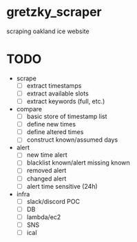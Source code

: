 # gretzky_scraper
scraping oakland ice website


# TODO

 - scrape
	 - [ ]  extract timestamps
	 - [ ] extract available slots
	 - [ ] extract keywords (full, etc.)
 - compare
	 - [ ] basic store of timestamp list
	 - [ ] define new times
	 - [ ] define altered times
	 - [ ] construct known/assumed days
- alert
	- [ ] new time alert
	- [ ] blacklist known/alert missing known
	- [ ] removed alert
	- [ ] changed alert
	- [ ] alert time sensitive (24h)
- infra
 	- [ ] slack/discord POC
	- [ ] DB
	- [ ] lambda/ec2
	- [ ] SNS
	- [ ] ical
